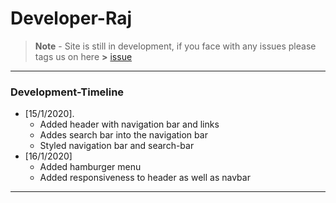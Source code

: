 # Developer-Raj
> **Note** - Site is still in development, if you face with any issues please tags us on here **>** [issue](https://github.com/Developer-Raj/developer-raj.github.io/issues)

***
### Development-Timeline
- [15/1/2020].
  - Added header with navigation bar and links
  - Addes search bar into the navigation bar
  - Styled navigation bar and search-bar
- [16/1/2020]
  - Added hamburger menu
  - Added responsiveness to header as well as navbar
***
  
